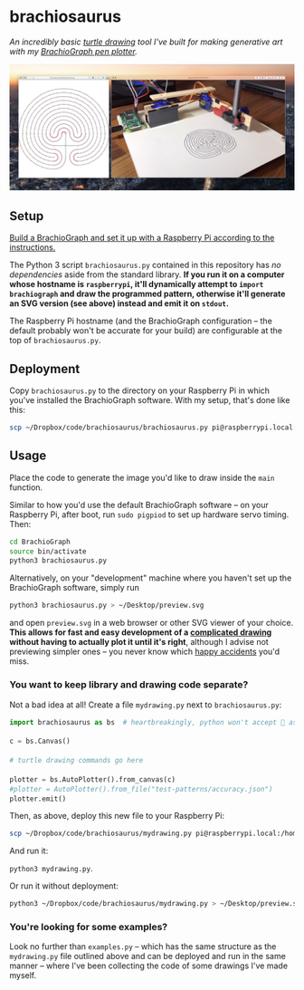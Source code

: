 # brachiosaurus

*An incredibly basic [turtle drawing](https://en.wikipedia.org/wiki/Turtle_graphics) tool I've built for making generative art with my [BrachioGraph pen plotter](https://www.brachiograph.art).*

![](trojaborglabyrinth.jpg)


## Setup

[Build a BrachioGraph and set it up with a Raspberry Pi according to the instructions.](https://www.brachiograph.art)

The Python 3 script `brachiosaurus.py` contained in this repository has *no dependencies* aside from the standard library. **If you run it on a computer whose hostname is `raspberrypi`, it'll dynamically attempt to `import brachiograph` and draw the programmed pattern, otherwise it'll generate an SVG version (see above) instead and emit it on `stdout`.**

The Raspberry Pi hostname (and the BrachioGraph configuration – the default probably won't be accurate for your build) are configurable at the top of `brachiosaurus.py`.


## Deployment

Copy `brachiosaurus.py` to the directory on your Raspberry Pi in which you've installed the BrachioGraph software. With my setup, that's done like this:

```bash
scp ~/Dropbox/code/brachiosaurus/brachiosaurus.py pi@raspberrypi.local:/home/pi/BrachioGraph/
```


## Usage

Place the code to generate the image you'd like to draw inside the `main` function.

Similar to how you'd use the default BrachioGraph software – on your Raspberry Pi, after boot, run `sudo pigpiod` to set up hardware servo timing. Then:

```bash
cd BrachioGraph
source bin/activate
python3 brachiosaurus.py
```

Alternatively, on your "development" machine where you haven't set up the BrachioGraph software, simply run

```bash
python3 brachiosaurus.py > ~/Desktop/preview.svg
```

and open `preview.svg` in a web browser or other SVG viewer of your choice. **This allows for fast and easy development of a [complicated drawing](https://twitter.com/Doersino/status/1257051977202229248) without having to actually plot it until it's right**, although I advise not previewing simpler ones – you never know which [happy accidents](https://twitter.com/Doersino/status/1257052900334936071) you'd miss.


### You want to keep library and drawing code separate?

Not a bad idea at all! Create a file `mydrawing.py` next to `brachiosaurus.py`:

```python
import brachiosaurus as bs  # heartbreakingly, python won't accept 🦕 as an alias

c = bs.Canvas()

# turtle drawing commands go here

plotter = bs.AutoPlotter().from_canvas(c)
#plotter = AutoPlotter().from_file("test-patterns/accuracy.json")
plotter.emit()
```

Then, as above, deploy this new file to your Raspberry Pi:

```bash
scp ~/Dropbox/code/brachiosaurus/mydrawing.py pi@raspberrypi.local:/home/pi/BrachioGraph/
```

And run it:

`python3 mydrawing.py`.

Or run it without deployment:

```bash
python3 ~/Dropbox/code/brachiosaurus/mydrawing.py > ~/Desktop/preview.svg
```


### You're looking for some examples?

Look no further than `examples.py` – which has the same structure as the `mydrawing.py` file outlined above and can be deployed and run in the same manner – where I've been collecting the code of some drawings I've made myself.
